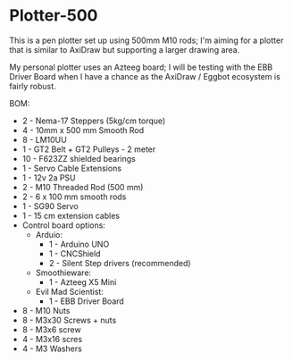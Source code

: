# Plotter-500

This is a pen plotter set up using 500mm M10 rods; I'm aiming for a plotter that is similar to AxiDraw but supporting a larger drawing area.

My personal plotter uses an Azteeg board; I will be testing with the EBB Driver Board when I have a chance as the AxiDraw / Eggbot ecosystem is fairly robust.

BOM: 

* 2 - Nema-17 Steppers (5kg/cm torque)
* 4 - 10mm x 500 mm Smooth Rod
* 8 - LM10UU
* 1 - GT2 Belt + GT2 Pulleys - 2 meter
* 10 - F623ZZ shielded bearings
* 1 - Servo Cable Extensions
* 1 - 12v 2a PSU
* 2 - M10 Threaded Rod (500 mm)
* 2 - 6 x 100 mm smooth rods
* 1 - SG90 Servo
* 1 - 15 cm extension cables
* Control board options:
	* Arduio:
		* 1 - Arduino UNO
		* 1 - CNCShield
		* 2 - Silent Step drivers (recommended)
	* Smoothieware:
		* 1 - Azteeg X5 Mini
	* Evil Mad Scientist:
		* 1 - EBB Driver Board
* 8 - M10 Nuts
* 8 - M3x30 Screws + nuts
* 8 - M3x6 screw
* 4 - M3x16 scres
* 4 - M3 Washers
